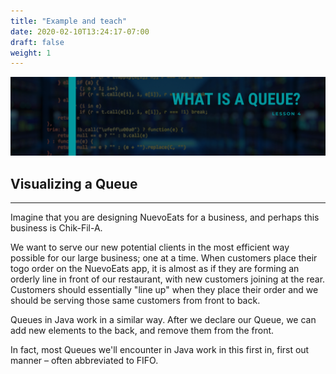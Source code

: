 ```yaml
---
title: "Example and teach"
date: 2020-02-10T13:24:17-07:00
draft: false
weight: 1
--- 
```

<link rel="stylesheet" href="../../style.css">

![queueIntro](../../img/queueIntro.png)

## Visualizing a Queue

<hr>

Imagine that you are designing NuevoEats for a business, and perhaps this business is Chik-Fil-A.

We want to serve our new potential clients in the most efficient way possible for our large business; one at a time. When customers place their togo order on the NuevoEats app, it is almost as if they are forming an orderly line in front of our restaurant, with new customers joining at the rear. Customers should essentially "line up" when they place their order and we should be serving those same customers from front to back.

Queues in Java work in a similar way. After we declare our Queue, we can add new elements to the back, and remove them from the front.

In fact, most Queues we'll encounter in Java work in this first in, first out manner – often abbreviated to FIFO.